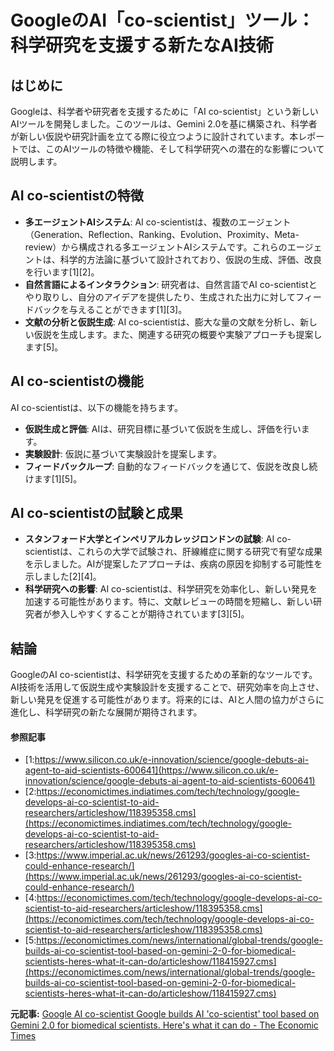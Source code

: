 # GoogleのAI「co-scientist」ツール：科学研究を支援する新たなAI技術

## はじめに

Googleは、科学者や研究者を支援するために「AI co-scientist」という新しいAIツールを開発しました。このツールは、Gemini 2.0を基に構築され、科学者が新しい仮説や研究計画を立てる際に役立つように設計されています。本レポートでは、このAIツールの特徴や機能、そして科学研究への潜在的な影響について説明します。

## AI co-scientistの特徴

- **多エージェントAIシステム**: AI co-scientistは、複数のエージェント（Generation、Reflection、Ranking、Evolution、Proximity、Meta-review）から構成される多エージェントAIシステムです。これらのエージェントは、科学的方法論に基づいて設計されており、仮説の生成、評価、改良を行います[1][2]。
- **自然言語によるインタラクション**: 研究者は、自然言語でAI co-scientistとやり取りし、自分のアイデアを提供したり、生成された出力に対してフィードバックを与えることができます[1][3]。
- **文献の分析と仮説生成**: AI co-scientistは、膨大な量の文献を分析し、新しい仮説を生成します。また、関連する研究の概要や実験アプローチも提案します[5]。

## AI co-scientistの機能

AI co-scientistは、以下の機能を持ちます。

- **仮説生成と評価**: AIは、研究目標に基づいて仮説を生成し、評価を行います。
- **実験設計**: 仮説に基づいて実験設計を提案します。
- **フィードバックループ**: 自動的なフィードバックを通じて、仮説を改良し続けます[1][5]。

## AI co-scientistの試験と成果

- **スタンフォード大学とインペリアルカレッジロンドンの試験**: AI co-scientistは、これらの大学で試験され、肝線維症に関する研究で有望な成果を示しました。AIが提案したアプローチは、疾病の原因を抑制する可能性を示しました[2][4]。
- **科学研究への影響**: AI co-scientistは、科学研究を効率化し、新しい発見を加速する可能性があります。特に、文献レビューの時間を短縮し、新しい研究者が参入しやすくすることが期待されています[3][5]。

## 結論

GoogleのAI co-scientistは、科学研究を支援するための革新的なツールです。AI技術を活用して仮説生成や実験設計を支援することで、研究効率を向上させ、新しい発見を促進する可能性があります。将来的には、AIと人間の協力がさらに進化し、科学研究の新たな展開が期待されます。

#### 参照記事
- [1:https://www.silicon.co.uk/e-innovation/science/google-debuts-ai-agent-to-aid-scientists-600641](https://www.silicon.co.uk/e-innovation/science/google-debuts-ai-agent-to-aid-scientists-600641)
- [2:https://economictimes.indiatimes.com/tech/technology/google-develops-ai-co-scientist-to-aid-researchers/articleshow/118395358.cms](https://economictimes.indiatimes.com/tech/technology/google-develops-ai-co-scientist-to-aid-researchers/articleshow/118395358.cms)
- [3:https://www.imperial.ac.uk/news/261293/googles-ai-co-scientist-could-enhance-research/](https://www.imperial.ac.uk/news/261293/googles-ai-co-scientist-could-enhance-research/)
- [4:https://economictimes.com/tech/technology/google-develops-ai-co-scientist-to-aid-researchers/articleshow/118395358.cms](https://economictimes.com/tech/technology/google-develops-ai-co-scientist-to-aid-researchers/articleshow/118395358.cms)
- [5:https://economictimes.com/news/international/global-trends/google-builds-ai-co-scientist-tool-based-on-gemini-2-0-for-biomedical-scientists-heres-what-it-can-do/articleshow/118415927.cms](https://economictimes.com/news/international/global-trends/google-builds-ai-co-scientist-tool-based-on-gemini-2-0-for-biomedical-scientists-heres-what-it-can-do/articleshow/118415927.cms)


**元記事:** [Google AI co-scientist Google builds AI 'co-scientist' tool based on Gemini 2.0 for biomedical scientists. Here's what it can do - The Economic Times](https://m.economictimes.com/news/international/global-trends/google-builds-ai-co-scientist-tool-based-on-gemini-2-0-for-biomedical-scientists-heres-what-it-can-do/articleshow/118415927.cms)